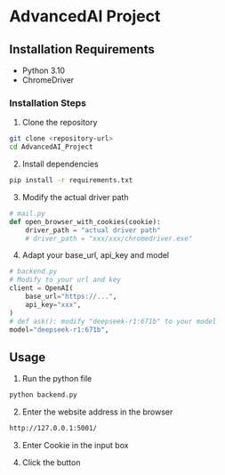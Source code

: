 ﻿# AdvancedAI Project

## Installation Requirements

- Python 3.10
- ChromeDriver

### Installation Steps

1. Clone the repository
```bash
git clone <repository-url>
cd AdvancedAI_Project
```

2. Install dependencies
```bash
pip install -r requirements.txt
```

3. Modify the actual driver path
```python
# mail.py
def open_browser_with_cookies(cookie):
    driver_path = "actual driver path"
    # driver_path = "xxx/xxx/chromedriver.exe"
```

4. Adapt your base_url, api_key and model
```python
# backend.py
# Modify to your url and key
client = OpenAI(
    base_url="https://...",
    api_key="xxx",
)
# def ask(): modify "deepseek-r1:671b" to your model
model="deepseek-r1:671b",
```

## Usage
1. Run the python file
```bash
python backend.py
```

2. Enter the website address in the browser
```bash
http://127.0.0.1:5001/
```

3. Enter Cookie in the input box

4. Click the button
